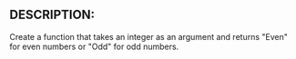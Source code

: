 ## DESCRIPTION:

Create a function that takes an integer as an argument and returns "Even" for even numbers or "Odd" for odd numbers.
